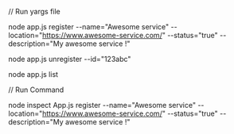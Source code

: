 // Run yargs file

node app.js register --name="Awesome service" --location="https://www.awesome-service.com/" --status="true" --description="My awesome service !"

node app.js unregister --id="123abc"

node app.js list

// Run Command

node inspect App.js register --name="Awesome service" --location="https://www.awesome-service.com/" --status="true" --description="My awesome service !"
